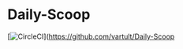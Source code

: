 # Daily-Scoop
[![CircleCI](https://circleci.com/gh/vartult/Daily-Scoop.svg?style=svg)](https://github.com/vartult/Daily-Scoop

